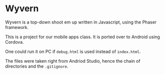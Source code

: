 # Wyvern

Wyvern is a top-down shoot em up written in Javascript, using the Phaser framework. 

This is a project for our mobile apps class. It is ported over to Android using Cordova.

One could run it on PC if `debug.html` is used instead of `index.html`.

The files were taken right from Andriod Studio, hence the chain of directories and the `.gitignore`.
